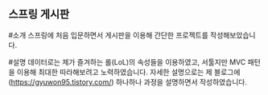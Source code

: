 
## 스프링 게시판

#소개
스프링에 처음 입문하면서 게시판을 이용해 간단한 프로젝트를 작성해보았습니다. 

#설명
데이터로는 제가 즐겨하는 롤(LoL)의 속성들을 이용하였고, 서툴지만 MVC 패턴을 이용해 최대한 따라해보려고 노력하였습니다.
자세한 설명으로는 제 블로그에(https://gyuwon95.tistory.com/) 하나하나 과정을 설명하면서 작성하였습니다.





